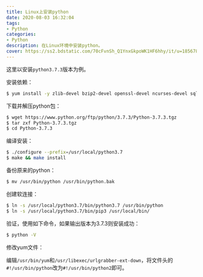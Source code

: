 ```yaml
---
title: Linux上安装python
date: 2020-08-03 16:32:04
tags:
- Python
categories:
- Python
description: 在Linux环境中安装python。
cover: https://ss2.bdstatic.com/70cFvnSh_Q1YnxGkpoWK1HF6hhy/it/u=185678737,1186265065&fm=26&gp=0.jpg
---
```




这里以安装`python3.7.3`版本为例。



安装依赖：

```bash
$ yum install -y zlib-devel bzip2-devel openssl-devel ncurses-devel sqlite-devel readline-devel tk-devel gcc  libffi-devel
```



下载并解压python包：

```bash
$ wget https://www.python.org/ftp/python/3.7.3/Python-3.7.3.tgz 
$ tar zxf Python-3.7.3.tgz
$ cd Python-3.7.3
```



编译安装：

```bash
$ ./configure --prefix=/usr/local/python3.7
$ make && make install
```



备份原来的python：

```bash
$ mv /usr/bin/python /usr/bin/python.bak
```



创建软连接：

```bash
$ ln -s /usr/local/python3.7/bin/python3.7 /usr/bin/python
$ ln -s /usr/local/python3.7/bin/pip3 /usr/local/bin/
```



验证，使用如下命令，如果输出版本为3.7.3则安装成功：

```bash
$ python -V
```





修改yum文件：

编辑`/usr/bin/yum`和`/usr/libexec/urlgrabber-ext-down`，将文件头的`#!/usr/bin/python`改为`#!/usr/bin/python2`即可。





